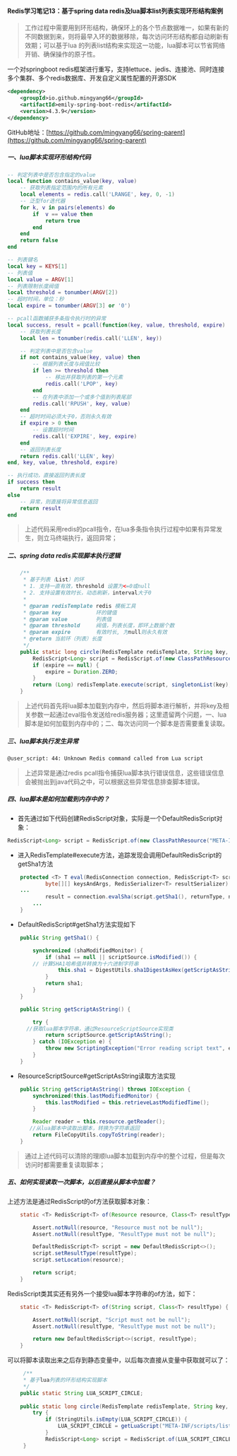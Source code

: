 #### Redis学习笔记13：基于spring data redis及lua脚本list列表实现环形结构案例

> 工作过程中需要用到环形结构，确保环上的各个节点数据唯一，如果有新的不同数据到来，则将最早入环的数据移除，每次访问环形结构都自动刷新有效期；可以基于lua 的列表list结构来实现这一功能，lua脚本可以节省网络开销、确保操作的原子性。

一个对springboot redis框架进行重写，支持lettuce、jedis、连接池、同时连接多个集群、多个redis数据库、开发自定义属性配置的开源SDK

```xml
<dependency>
    <groupId>io.github.mingyang66</groupId>
    <artifactId>emily-spring-boot-redis</artifactId>
    <version>4.3.9</version>
</dependency>
```

GitHub地址：[https://github.com/mingyang66/spring-parent](https://github.com/mingyang66/spring-parent)

##### 一、lua脚本实现环形结构代码

```lua
-- 判定列表中是否包含指定的value
local function contains_value(key, value)
    -- 获取列表指定范围内的所有元素
    local elements = redis.call('LRANGE', key, 0, -1)
    -- 泛型for迭代器
    for k, v in pairs(elements) do
        if  v == value then
            return true
        end
    end
    return false
end

-- 列表键名
local key = KEYS[1]
-- 列表值
local value = ARGV[1]
-- 列表限制长度阀值
local threshold = tonumber(ARGV[2])
-- 超时时间，单位：秒
local expire = tonumber(ARGV[3] or '0')

-- pcall函数捕获多条指令执行时的异常
local success, result = pcall(function(key, value, threshold, expire)
    -- 获取列表长度
    local len = tonumber(redis.call('LLEN', key))

    -- 判定列表中是否包含value
    if not contains_value(key, value) then
        -- 根据列表长度与阀值比较
        if len >= threshold then
            -- 移出并获取列表的第一个元素
            redis.call('LPOP', key)
        end
        -- 在列表中添加一个或多个值到列表尾部
        redis.call('RPUSH', key, value)
    end
    -- 超时时间必须大于0，否则永久有效
    if expire > 0 then
        -- 设置超时时间
        redis.call('EXPIRE', key, expire)
    end
    -- 返回列表长度
    return redis.call('LLEN', key)
end, key, value, threshold, expire)

-- 执行成功，直接返回列表长度
if success then
    return result
else
    -- 异常，则直接将异常信息返回
    return result
end
```

> 上述代码采用redis的pcall指令，在lua多条指令执行过程中如果有异常发生，则立马终端执行，返回异常；

##### 二、spring data redis实现脚本执行逻辑

```java
    /**
     * 基于列表（List）的环
     * 1. 支持一直有效，threshold 设置为<=0或null
     * 2. 支持设置有效时长，动态刷新，interval大于0
     *
     * @param redisTemplate redis 模板工具
     * @param key           环的键值
     * @param value         列表值
     * @param threshold     阀值，列表长度，即环上数据个数
     * @param expire        有效时长, 为null则永久有效
     * @return 当前环（列表）长度
     */
    public static long circle(RedisTemplate redisTemplate, String key, Object value, long threshold, Duration expire) {
        RedisScript<Long> script = RedisScript.of(new ClassPathResource("META-INF/scripts/list_circle.lua"), Long.class);
        if (expire == null) {
            expire = Duration.ZERO;
        }
        return (Long) redisTemplate.execute(script, singletonList(key), value, threshold, expire.getSeconds());
    }
```

> 上述代码首先将lua脚本加载到内存中，然后将脚本进行解析，并将key及相关参数一起通过eval指令发送给redis服务器；这里遗留两个问题，一、lua脚本是如何加载到内存中的；二、每次访问同一个脚本是否需要重复读取。

##### 三、lua脚本执行发生异常

```sh
@user_script: 44: Unknown Redis command called from Lua script
```

> 上述异常是通过redis pcall指令捕获lua脚本执行错误信息，这些错误信息会被抛出到java代码之中，可以根据这些异常信息排查脚本错误。

##### 四、lua脚本是如何加载到内存中的？

- 首先通过如下代码创建RedisScript对象，实际是一个DefaultRedisScript对象：

```java
RedisScript<Long> script = RedisScript.of(new ClassPathResource("META-INF/scripts/list_circle.lua"), Long.class);
```

- 进入RedisTemplate#execute方法，追踪发现会调用DefaultRedisScript的getSha1方法

```java
	protected <T> T eval(RedisConnection connection, RedisScript<T> script, ReturnType returnType, int numKeys,
			byte[][] keysAndArgs, RedisSerializer<T> resultSerializer) {
    ...
			result = connection.evalSha(script.getSha1(), returnType, numKeys, keysAndArgs);
		...
	}
```

- DefaultRedisScript#getSha1方法实现如下

```java
	public String getSha1() {

		synchronized (shaModifiedMonitor) {
			if (sha1 == null || scriptSource.isModified()) {
        // 计算SHA1哈希值并转换为十六进制字符串
				this.sha1 = DigestUtils.sha1DigestAsHex(getScriptAsString());
			}
			return sha1;
		}
	}

	public String getScriptAsString() {

		try {
      //获取lua脚本字符串，通过ResourceScriptSource实现类
			return scriptSource.getScriptAsString();
		} catch (IOException e) {
			throw new ScriptingException("Error reading script text", e);
		}
	}


```

- ResourceScriptSource#getScriptAsString读取方法实现

```java
    public String getScriptAsString() throws IOException {
        synchronized(this.lastModifiedMonitor) {
            this.lastModified = this.retrieveLastModifiedTime();
        }

        Reader reader = this.resource.getReader();
       //从lua脚本中读取出脚本，转换为字符串返回
        return FileCopyUtils.copyToString(reader);
    }
```

> 通过上述代码可以清除的理顺lua脚本加载到内存中的整个过程，但是每次访问时都需要重复读取脚本；

##### 五、如何实现读取一次脚本，以后直接从脚本中加载？

上述方法是通过RedisScript的of方法获取脚本对象：

```java
	static <T> RedisScript<T> of(Resource resource, Class<T> resultType) {

		Assert.notNull(resource, "Resource must not be null");
		Assert.notNull(resultType, "ResultType must not be null");

		DefaultRedisScript<T> script = new DefaultRedisScript<>();
		script.setResultType(resultType);
		script.setLocation(resource);

		return script;
	}
```

RedisScript类其实还有另外一个接受lua脚本字符串的of方法，如下：

```java
	static <T> RedisScript<T> of(String script, Class<T> resultType) {

		Assert.notNull(script, "Script must not be null");
		Assert.notNull(resultType, "ResultType must not be null");

		return new DefaultRedisScript<>(script, resultType);
	}
```

可以将脚本读取出来之后存到静态变量中，以后每次直接从变量中获取就可以了：

```java
     /**
     * 基于lua列表的环形结构实现脚本
     */
    public static String LUA_SCRIPT_CIRCLE;
    
    public static long circle(RedisTemplate redisTemplate, String key, Object value, long threshold, Duration expire) {
        try {
            if (StringUtils.isEmpty(LUA_SCRIPT_CIRCLE)) {
                LUA_SCRIPT_CIRCLE = getLuaScript("META-INF/scripts/list_circle.lua");
            }
            RedisScript<Long> script = RedisScript.of(LUA_SCRIPT_CIRCLE, Long.class);
     }
```

